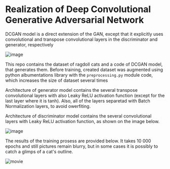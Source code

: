 # Realization of Deep Convolutional Generative Adversarial Network

DCGAN model is a direct extension of the GAN, except that it explicitly uses convolutional and transpose convolutional layers in the discriminator and generator, respectively

![image](https://user-images.githubusercontent.com/71509624/204069188-0ea420cd-fd58-41e0-96bb-1ddc595f3177.png)

This repo contains the dataset of ragdoll cats and a code of DCGAN model, that generates them.
Before training, created dataset was augmented using python albumentations library with the `preprocessing.py` module code, which increases the size of dataset several times

Architecture of generator model contains the several transpose convolutional layers with also Leaky ReLU activation function (except for the last layer where it is tanh). Also, all of the layers separetad with Batch Normalization layers, to avoid owerfiting.

Architecture of discriminator model contains the several convolutional layers with Leaky ReLU activation function, as shown on the image below.

![image](https://user-images.githubusercontent.com/71509624/204064196-02e4faea-3d30-4d1b-9290-1b6702e8f653.png)

The results of the training prosess are provided below. It takes 10 000 epochs and still pictures remain blurry, but in some cases it is possibly to catch a glimps of a cat's outline.

![movie](https://user-images.githubusercontent.com/71509624/204069220-f0c50495-4e91-439c-96f6-047aaaa3f9b4.gif)





